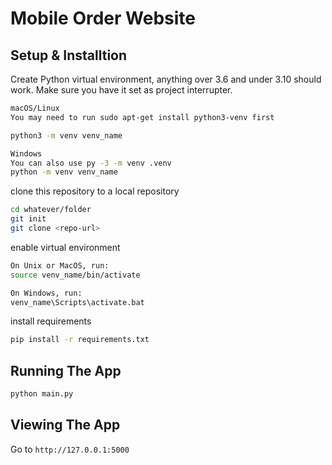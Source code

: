 # Mobile Order Website

## Setup & Installtion

Create Python virtual environment, anything over 3.6 and under 3.10 should work. Make sure you have it set as project interrupter.
```bash
macOS/Linux
You may need to run sudo apt-get install python3-venv first

python3 -m venv venv_name
```
```bash
Windows
You can also use py -3 -m venv .venv
python -m venv venv_name
```

clone this repository to a local repository 
```bash
cd whatever/folder
git init
git clone <repo-url>
```

enable virtual environment 
```bash
On Unix or MacOS, run:
source venv_name/bin/activate
```

```bash
On Windows, run:
venv_name\Scripts\activate.bat
```

install requirements
```bash
pip install -r requirements.txt
```

## Running The App

```bash
python main.py
```

## Viewing The App

Go to `http://127.0.0.1:5000`
